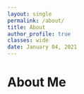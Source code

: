 ```yaml
---
layout: single
permalink: /about/
title: About
author_profile: true
classes: wide
date: January 04, 2021
---
```


# About Me
